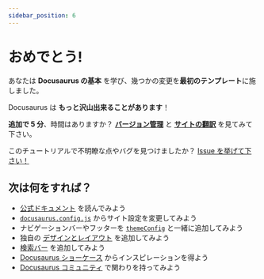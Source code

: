 ```yaml
---
sidebar_position: 6
---
```


# おめでとう!

あなたは **Docusaurus の基本** を学び、幾つかの変更を**最初のテンプレート**に施しました。

Docusaurus は **もっと沢山出来ることがあります**！

**追加で 5 分**、時間はありますか？ **[バージョン管理](./manage-docs-versions.md)** と **[サイトの翻訳](./translate-your-site.md)** を見てみて下さい。

このチュートリアルで不明瞭な点やバグを見つけましたか？ [Issue を挙げて下さい！](https://github.com/OpenUp-LabTakizawa/caravan-kidstec/issues/new?template=bug_report.yml)

## 次は何をすれば？

- [公式ドキュメント](https://docusaurus.io/) を読んでみよう
- [`docusaurus.config.js`](https://docusaurus.io/docs/api/docusaurus-config) からサイト設定を変更してみよう
- ナビゲーションバーやフッターを [`themeConfig`](https://docusaurus.io/docs/api/themes/configuration) と一緒に追加してみよう
- 独自の [デザインとレイアウト](https://docusaurus.io/docs/styling-layout) を追加してみよう
- [検索バー](https://docusaurus.io/docs/search) を追加してみよう
- [Docusaurus ショーケース](https://docusaurus.io/showcase) からインスピレーションを得よう
- [Docusaurus コミュニティ](https://docusaurus.io/community/support) で関わりを持ってみよう
